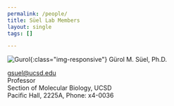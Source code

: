 ```yaml
---
permalink: /people/
title: Süel Lab Members
layout: single
tags: []

---
```


![Gurol](/assets/lab_members/Gurol.png){:class="img-responsive"}
Gürol M. Süel, Ph.D. 

gsuel@ucsd.edu  
Professor  
Section of Molecular Biology, UCSD  
Pacific Hall, 2225A, Phone: x4-0036  